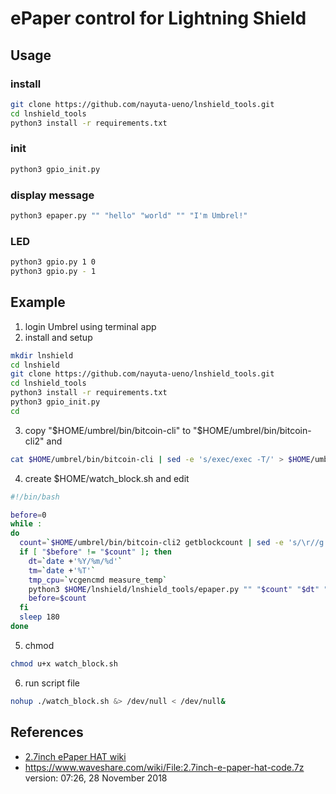 ePaper control for Lightning Shield
====

## Usage

### install

```bash
git clone https://github.com/nayuta-ueno/lnshield_tools.git
cd lnshield_tools
python3 install -r requirements.txt
```

### init

```bash
python3 gpio_init.py
```

### display message

```bash
python3 epaper.py "" "hello" "world" "" "I'm Umbrel!"
```

### LED

```bash
python3 gpio.py 1 0
python3 gpio.py - 1
```

## Example

1. login Umbrel using terminal app
2. install and setup

```bash
mkdir lnshield
cd lnshield
git clone https://github.com/nayuta-ueno/lnshield_tools.git
cd lnshield_tools
python3 install -r requirements.txt
python3 gpio_init.py
cd
```

3. copy "$HOME/umbrel/bin/bitcoin-cli" to "$HOME/umbrel/bin/bitcoin-cli2" and 

```bash
cat $HOME/umbrel/bin/bitcoin-cli | sed -e 's/exec/exec -T/' > $HOME/umbrel/bin/bitcoin-cli2 ; chmod u+x $HOME/umbrel/bin/bitcoin-cli2
```

4. create $HOME/watch_block.sh and edit

```bash
#!/bin/bash

before=0
while :
do
  count=`$HOME/umbrel/bin/bitcoin-cli2 getblockcount | sed -e 's/\r//g' -e 's/\n//g'`
  if [ "$before" != "$count" ]; then
    dt=`date +'%Y/%m/%d'`
    tm=`date +'%T'`
    tmp_cpu=`vcgencmd measure_temp`
    python3 $HOME/lnshield/lnshield_tools/epaper.py "" "$count" "$dt" "$tm" "$tmp_cpu"
    before=$count
  fi
  sleep 180
done
```

5. chmod

```bash
chmod u+x watch_block.sh
```

6. run script file

```bash
nohup ./watch_block.sh &> /dev/null < /dev/null&
```

## References

* [2.7inch ePaper HAT wiki](https://www.waveshare.com/wiki/2.7inch_e-Paper_HAT)
* https://www.waveshare.com/wiki/File:2.7inch-e-paper-hat-code.7z
  version: 07:26, 28 November 2018

